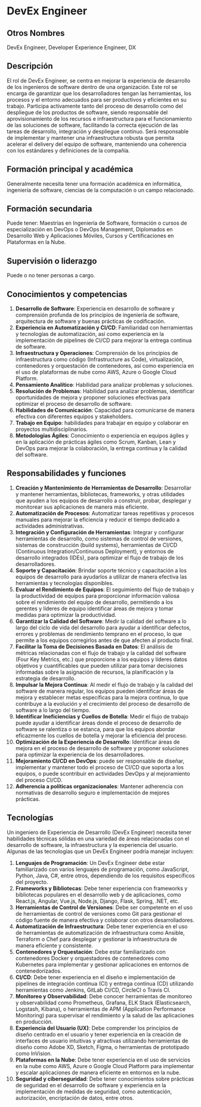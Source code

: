 # DevEx Engineer

## Otros Nombres
DevEx Engineer, Developer Experience Engineer, DX

## Descripción
El rol de DevEx Engineer, se centra en mejorar la experiencia de desarrollo de los ingenieros de software dentro de una organización. Este rol se encarga de garantizar que los desarrolladores tengan las herramientas, los procesos y el entorno adecuados para ser productivos y eficientes en su trabajo. Participa activamente tanto del proceso de desarrollo como del despliegue de los productos de software, siendo responsable del aprovisionamiento de los recursos e infraestructura para el funcionamiento de las soluciones de software, facilitando la correcta ejecución de las tareas de desarrollo, integración y despliegue continuo. Será responsable de implementar y mantener una infraestructura robusta que permita acelerar el delivery del equipo de software, manteniendo una coherencia con los estándares y definiciones de la compañía.

## Formación principal y académica
Generalmente necesita tener una formación académica en informática, ingeniería de software, ciencias de la computación o un campo relacionado. 

## Formación secundaria
Puede tener: Maestrías en Ingeniería de Software, formación o cursos de especialización en DevOps o DevOps Management, Diplomados en Desarrollo Web y Aplicaciones Móviles, Cursos y Certificaciones en Plataformas en la Nube.

## Supervisión o liderazgo
Puede o no tener personas a cargo.

## Conocimientos y competencias

1. **Desarrollo de Software**: Experiencia en desarrollo de software y comprensión profunda de los principios de ingeniería de software, arquitectura de software y buenas prácticas de codificación.
2. **Experiencia en Automatización y CI/CD**: Familiaridad con herramientas y tecnologías de automatización, así como experiencia en la implementación de pipelines de CI/CD para mejorar la entrega continua de software.
3. **Infraestructura y Operaciones**: Comprensión de los principios de infraestructura como código (Infrastructure as Code), virtualización, contenedores y orquestación de contenedores, así como experiencia en el uso de plataformas de nube como AWS, Azure o Google Cloud Platform.
6. **Pensamiento Analítico**: Habilidad para analizar problemas y soluciones.
7. **Resolución de Problemas**: Habilidad para analizar problemas, identificar oportunidades de mejora y proponer soluciones efectivas para optimizar el proceso de desarrollo de software.
8. **Habilidades de Comunicación**: Capacidad para comunicarse de manera efectiva con diferentes equipos y stakeholders.
5. **Trabajo en Equipo**: habilidades para trabajar en equipo y colaborar en proyectos multidisciplinarios.
6. **Metodologías Ágiles**: Conocimiento o experiencia en equipos ágiles y en la aplicación de prácticas ágiles como Scrum, Kanban, Lean y DevOps para mejorar la colaboración, la entrega continua y la calidad del software.


## Responsabilidades y funciones

1. **Creación y Mantenimiento de Herramientas de Desarrollo**: Desarrollar y mantener herramientas, bibliotecas, frameworks, y otras utilidades que ayuden a los equipos de desarrollo a construir, probar, desplegar y monitorear sus aplicaciones de manera más eficiente.
2. **Automatización de Procesos**: Automatizar tareas repetitivas y procesos manuales para mejorar la eficiencia y reducir el tiempo dedicado a actividades administrativas.
3. **Integración y Configuración de Herramientas**: Integrar y configurar herramientas de desarrollo, como sistemas de control de versiones, sistemas de construcción (build systems), herramientas de CI/CD (Continuous Integration/Continuous Deployment), y entornos de desarrollo integrados (IDEs), para optimizar el flujo de trabajo de los desarrolladores.
4. **Soporte y Capacitación**: Brindar soporte técnico y capacitación a los equipos de desarrollo para ayudarlos a utilizar de manera efectiva las herramientas y tecnologías disponibles.
7. **Evaluar el Rendimiento de Equipos**: El seguimiento del flujo de trabajo y la productividad de equipos para proporcionar información valiosa sobre el rendimiento del equipo de desarrollo, permitiendo a los gerentes y líderes de equipo identificar áreas de mejora y tomar medidas para optimizar la productividad.
8. **Garantizar la Calidad del Software**: Medir la calidad del software a lo largo del ciclo de vida del desarrollo para ayudar a identificar defectos, errores y problemas de rendimiento temprano en el proceso, lo que permite a los equipos corregirlos antes de que afecten al producto final.
9. **Facilitar la Toma de Decisiones Basada en Datos**: El análisis de métricas relacionadas con el flujo de trabajo y la calidad del software (Four Key Metrics, etc.) que proporcione a los equipos y líderes datos objetivos y cuantificables que pueden utilizar para tomar decisiones informadas sobre la asignación de recursos, la planificación y la estrategia de desarrollo.
10. **Impulsar la Mejora Continua**: Al medir el flujo de trabajo y la calidad del software de manera regular, los equipos pueden identificar áreas de mejora y establecer metas específicas para la mejora continua, lo que contribuye a la evolución y el crecimiento del proceso de desarrollo de software a lo largo del tiempo.
11. **Identificar Ineficiencias y Cuellos de Botella**: Medir el flujo de trabajo puede ayudar a identificar áreas donde el proceso de desarrollo de software se ralentiza o se estanca, para que los equipos abordar eficazmente los cuellos de botella y mejorar la eficiencia del proceso.
12. **Optimización de la Experiencia de Desarrollo**: Identificar áreas de mejora en el proceso de desarrollo de software y proponer soluciones para optimizar la experiencia de los desarrolladores.
13. **Mejoramiento CI/CD en DevOps**: puede ser responsable de diseñar, implementar y mantener todo el proceso de CI/CD que soporta a los equipos, o puede scontribuir en actividades DevOps y al mejoramiento del proceso CI/CD.
14. **Adherencia a políticas organizacionales**: Mantener adherencia con normativas de desarrollo seguro e implementación de mejores prácticas.

## Tecnologías
Un ingeniero de Experiencia de Desarrollo (DevEx Engineer) necesita tener habilidades técnicas sólidas en una variedad de áreas relacionadas con el desarrollo de software, la infraestructura y la experiencia del usuario. Algunas de las tecnologías que un DevEx Engineer podría manejar incluyen:
1. **Lenguajes de Programación**: Un DevEx Engineer debe estar familiarizado con varios lenguajes de programación, como JavaScript, Python, Java, C#, entre otros, dependiendo de los requisitos específicos del proyecto.
2. **Frameworks y Bibliotecas**: Debe tener experiencia con frameworks y bibliotecas populares en el desarrollo web y de aplicaciones, como React.js, Angular, Vue.js, Node.js, Django, Flask, Spring, .NET, etc.
3. **Herramientas de Control de Versiones**: Debe ser competente en el uso de herramientas de control de versiones como Git para gestionar el código fuente de manera efectiva y colaborar con otros desarrolladores.
4. **Automatización de Infraestructura**: Debe tener experiencia en el uso de herramientas de automatización de infraestructura como Ansible, Terraform o Chef para desplegar y gestionar la infraestructura de manera eficiente y consistente.
5. **Contenedores y Orquestación**: Debe estar familiarizado con contenedores Docker y orquestadores de contenedores como Kubernetes para implementar y gestionar aplicaciones en entornos de contenedorizados.
6. **CI/CD**: Debe tener experiencia en el diseño e implementación de pipelines de integración continua (CI) y entrega continua (CD) utilizando herramientas como Jenkins, GitLab CI/CD, CircleCI o Travis CI.
7. **Monitoreo y Observabilidad**: Debe conocer herramientas de monitoreo y observabilidad como Prometheus, Grafana, ELK Stack (Elasticsearch, Logstash, Kibana), o herramientas de APM (Application Performance Monitoring) para supervisar el rendimiento y la salud de las aplicaciones en producción.
8. **Experiencia del Usuario (UX)**: Debe comprender los principios de diseño centrado en el usuario y tener experiencia en la creación de interfaces de usuario intuitivas y atractivas utilizando herramientas de diseño como Adobe XD, Sketch, Figma, o herramientas de prototipado como InVision.
9. **Plataformas en la Nube**: Debe tener experiencia en el uso de servicios en la nube como AWS, Azure o Google Cloud Platform para implementar y escalar aplicaciones de manera eficiente en entornos en la nube.
10. **Seguridad y ciberseguridad**: Debe tener conocimientos sobre prácticas de seguridad en el desarrollo de software y experiencia en la implementación de medidas de seguridad, como autenticación, autorización, encriptación de datos, entre otros.

